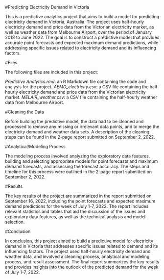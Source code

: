 #Predicting Electricity Demand in Victoria

This is a predictive analytics project that aims to build a model for predicting electricity demand in Victoria, Australia. The project uses half-hourly electricity demand and price data from the Victorian electricity market, as well as weather data from Melbourne Airport, over the period of January 2018 to June 2022. The goal is to construct a predictive model that provides accurate point forecasts and expected maximum demand predictions, while addressing specific issues related to electricity demand and its influencing factors.

#Files

The following files are included in this project:

*Predictive Analytics.rmd*: an R Markdown file containing the code and analysis for the project.
*AEMO_electricity.csv*: a CSV file containing the half-hourly electricity demand and price data from the Victorian electricity market.
*MELAIR_weather.csv*: a CSV file containing the half-hourly weather data from Melbourne Airport.

#Cleaning the Data

Before building the predictive model, the data had to be cleaned and processed to remove any missing or irrelevant data points, and to merge the electricity demand and weather data sets. A description of the cleaning steps can be found in the 2-page report submitted on September 2, 2022.

#Analytical/Modeling Process

The modeling process involved analyzing the exploratory data features, building and selecting appropriate models for point forecasts and maximum demand forecasts, and assessing the forecast accuracy. The steps and timeline for this process were outlined in the 2-page report submitted on September 2, 2022.

#Results

The key results of the project are summarized in the report submitted on September 16, 2022, including the point forecasts and expected maximum demand predictions for the week of July 1-7, 2022. The report includes relevant statistics and tables that aid the discussion of the issues and exploratory data features, as well as the technical analysis and model selection.

#Conclusion

In conclusion, this project aimed to build a predictive model for electricity demand in Victoria that addresses specific issues related to demand and its influencing factors. The project used half-hourly electricity demand and weather data, and involved a cleaning process, analytical and modeling process, and result assessment. The final report summarizes the key results and provides insights into the outlook of the predicted demand for the week of July 1-7, 2022.

